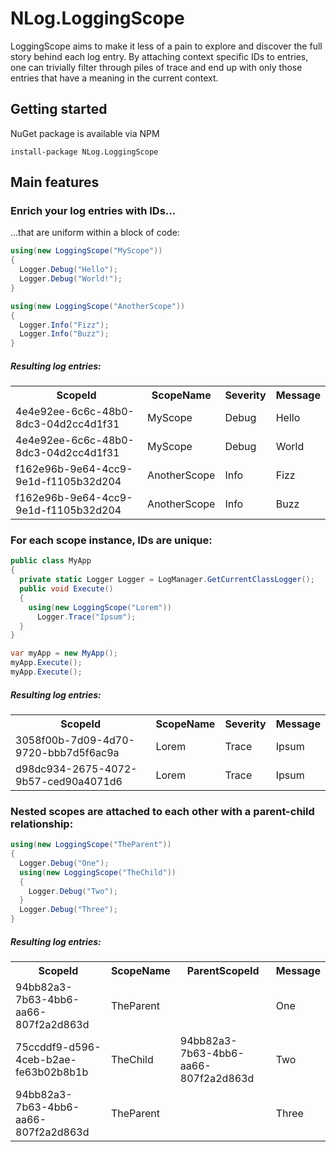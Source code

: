 # NLog.LoggingScope
LoggingScope aims to make it less of a pain to explore and discover the full story behind each log entry. By attaching context specific IDs to entries, one can trivially filter through piles of trace and end up with only those entries that have a meaning in the current context.


## Getting started
NuGet package is available via NPM
```
install-package NLog.LoggingScope
```

## Main features
### Enrich your log entries with IDs...
...that are uniform within a block of code:

```C#
using(new LoggingScope("MyScope"))
{
  Logger.Debug("Hello");
  Logger.Debug("World!");
}

using(new LoggingScope("AnotherScope"))
{
  Logger.Info("Fizz");
  Logger.Info("Buzz");
}
```
##### Resulting log entries:
<table>
  <tr>
    <th>ScopeId</th>
    <th>ScopeName</th>
    <th>Severity</th>
    <th>Message</th>
  </tr>
  <tr>
    <td>4e4e92ee-6c6c-48b0-8dc3-04d2cc4d1f31</td>
    <td>MyScope</td>
    <td>Debug</td>
    <td>Hello</td>
  </tr>
  <tr>
    <td>4e4e92ee-6c6c-48b0-8dc3-04d2cc4d1f31</td>
    <td>MyScope</td>
    <td>Debug</td>
    <td>World</td>
  </tr>
  <tr>
    <td>f162e96b-9e64-4cc9-9e1d-f1105b32d204</td>
    <td>AnotherScope</td>
    <td>Info</td>
    <td>Fizz</td>
  </tr>
  <tr>
    <td>f162e96b-9e64-4cc9-9e1d-f1105b32d204</td>
    <td>AnotherScope</td>
    <td>Info</td>
    <td>Buzz</td>
  </tr>
</table>

### For each scope instance, IDs are unique:

```C#
public class MyApp
{
  private static Logger Logger = LogManager.GetCurrentClassLogger();
  public void Execute()
  {
    using(new LoggingScope("Lorem"))
      Logger.Trace("Ipsum");
  }
}

var myApp = new MyApp();
myApp.Execute();
myApp.Execute();
```

##### Resulting log entries:
<table>
  <tr>
    <th>ScopeId</th>
    <th>ScopeName</th>
    <th>Severity</th>
    <th>Message</th>
  </tr>
  <tr>
    <td>3058f00b-7d09-4d70-9720-bbb7d5f6ac9a</td>
    <td>Lorem</td>
    <td>Trace</td>
    <td>Ipsum</td>
  </tr>
  <tr>
    <td>d98dc934-2675-4072-9b57-ced90a4071d6</td>
    <td>Lorem</td>
    <td>Trace</td>
    <td>Ipsum</td>
  </tr>
</table>

### Nested scopes are attached to each other with a parent-child relationship:
```C#
using(new LoggingScope("TheParent"))
{
  Logger.Debug("One");
  using(new LoggingScope("TheChild"))
  {
    Logger.Debug("Two");
  }
  Logger.Debug("Three");
}
```
##### Resulting log entries:
<table>
  <tr>
    <th>ScopeId</th>
    <th>ScopeName</th>
    <th>ParentScopeId</th>
    <th>Message</th>
  </tr>
  <tr>
    <td>94bb82a3-7b63-4bb6-aa66-807f2a2d863d</td>
    <td>TheParent</td>
    <td/>
    <td>One</td>
  </tr>
  <tr>
    <td>75ccddf9-d596-4ceb-b2ae-fe63b02b8b1b</td>
    <td>TheChild</td>
    <td>94bb82a3-7b63-4bb6-aa66-807f2a2d863d</td>
    <td>Two</td>
  </tr>
  <tr>
    <td>94bb82a3-7b63-4bb6-aa66-807f2a2d863d</td>
    <td>TheParent</td>
    <td/>
    <td>Three</td>
  </tr>
</table>
